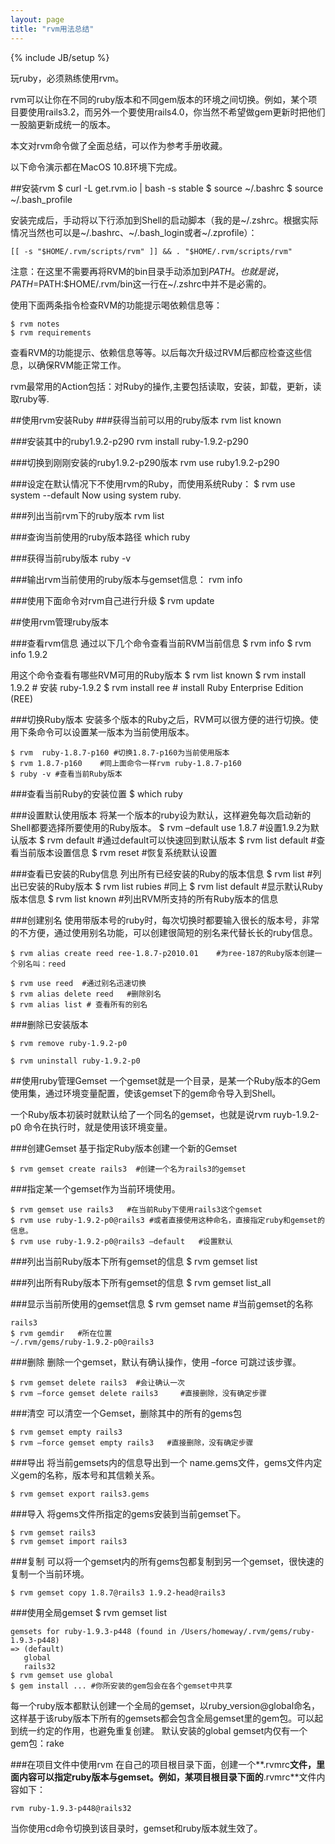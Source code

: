 ```yaml
---
layout: page
title: "rvm用法总结"
---
```

{% include JB/setup %}

玩ruby，必须熟练使用rvm。

rvm可以让你在不同的ruby版本和不同gem版本的环境之间切换。例如，某个项目要使用rails3.2，而另外一个要使用rails4.0，你当然不希望做gem更新时把他们一股脑更新成统一的版本。

本文对rvm命令做了全面总结，可以作为参考手册收藏。

以下命令演示都在MacOS 10.8环境下完成。

##安装rvm
    $ curl -L get.rvm.io | bash -s stable
    $ source ~/.bashrc
    $ source ~/.bash_profile

安装完成后，手动将以下行添加到Shell的启动脚本（我的是~/.zshrc。根据实际情况当然也可以是~/.bashrc、~/.bash_login或者~/.zprofile）：

    [[ -s "$HOME/.rvm/scripts/rvm" ]] && . "$HOME/.rvm/scripts/rvm"

注意：在这里不需要再将RVM的bin目录手动添加到$PATH。也就是说，PATH=$PATH:$HOME/.rvm/bin这一行在~/.zshrc中并不是必需的。

使用下面两条指令检查RVM的功能提示喝依赖信息等：

    $ rvm notes
    $ rvm requirements
查看RVM的功能提示、依赖信息等等。以后每次升级过RVM后都应检查这些信息，以确保RVM能正常工作。

rvm最常用的Action包括：对Ruby的操作,主要包括读取，安装，卸载，更新，读取ruby等.

##使用rvm安装Ruby
###获得当前可以用的ruby版本
    rvm list known

###安装其中的ruby1.9.2-p290
    rvm install ruby-1.9.2-p290

###切换到刚刚安装的ruby1.9.2-p290版本
    rvm use ruby1.9.2-p290

###设定在默认情况下不使用rvm的Ruby，而使用系统Ruby：
    $ rvm use system --default
    Now using system ruby.

###列出当前rvm下的ruby版本
    rvm list

###查询当前使用的ruby版本路径
    which ruby

###获得当前ruby版本
    ruby -v

###输出rvm当前使用的ruby版本与gemset信息：
    rvm info

###使用下面命令对rvm自己进行升级
    $ rvm update

##使用rvm管理ruby版本

###查看rvm信息
通过以下几个命令查看当前RVM当前信息
    $ rvm info
    $ rvm info 1.9.2

用这个命令查看有哪些RVM可用的Ruby版本
    $ rvm list known
    $ rvm install 1.9.2    # 安装 ruby-1.9.2
    $ rvm install ree   # install Ruby Enterprise Edition (REE)

###切换Ruby版本
安装多个版本的Ruby之后，RVM可以很方便的进行切换。使用下条命令可以设置某一版本为当前使用版本。

    $ rvm  ruby-1.8.7-p160 #切换1.8.7-p160为当前使用版本
    $ rvm 1.8.7-p160    #同上面命令一样rvm ruby-1.8.7-p160
    $ ruby -v #查看当前Ruby版本

###查看当前Ruby的安装位置
    $ which ruby

###设置默认使用版本
将某一个版本的ruby设为默认，这样避免每次启动新的Shell都要选择所要使用的Ruby版本。
    $ rvm –default use 1.8.7   #设置1.9.2为默认版本
    $ rvm default      #通过default可以快速回到默认版本
    $ rvm list default     #查看当前版本设置信息
    $ rvm reset     #恢复系统默认设置

###查看已安装的Ruby信息
列出所有已经安装的Ruby的版本信息
    $ rvm list      #列出已安装的Ruby版本
    $ rvm list rubies     #同上
    $ rvm list default    #显示默认Ruby版本信息
    $ rvm list known     #列出RVM所支持的所有Ruby版本的信息

###创建别名
使用带版本号的ruby时，每次切换时都要输入很长的版本号，非常的不方便，通过使用别名功能，可以创建很简短的别名来代替长长的ruby信息。

    $ rvm alias create reed ree-1.8.7-p2010.01    #为ree-187的Ruby版本创建一个别名叫：reed

    $ rvm use reed  #通过别名迅速切换
    $ rvm alias delete reed   #删除别名
    $ rvm alias list # 查看所有的别名

###删除已安装版本

    $ rvm remove ruby-1.9.2-p0

    $ rvm uninstall ruby-1.9.2-p0

##使用ruby管理Gemset
一个gemset就是一个目录，是某一个Ruby版本的Gem使用集，通过环境变量配置，使该gemset下的gem命令导入到Shell。

一个Ruby版本初装时就默认给了一个同名的gemset，也就是说rvm ruyb-1.9.2-p0 命令在执行时，就是使用该环境变量。

###创建Gemset
基于指定Ruby版本创建一个新的Gemset

    $ rvm gemset create rails3  #创建一个名为rails3的gemset
###指定某一个gemset作为当前环境使用。

    $ rvm gemset use rails3   #在当前Ruby下使用rails3这个gemset
    $ rvm use ruby-1.9.2-p0@rails3 #或者直接使用这种命名，直接指定ruby和gemset的信息。
    $ rvm use ruby-1.9.2-p0@rails3 –default   #设置默认

###列出当前Ruby版本下所有gemset的信息
    $ rvm gemset list

###列出所有Ruby版本下所有gemset的信息
    $ rvm gemset list_all

###显示当前所使用的gemset信息
    $ rvm gemset name     #当前gemset的名称

    rails3
    $ rvm gemdir   #所在位置
    ~/.rvm/gems/ruby-1.9.2-p0@rails3
###删除
删除一个gemset，默认有确认操作，使用 –force 可跳过该步骤。

    $ rvm gemset delete rails3  #会让确认一次
    $ rvm –force gemset delete rails3     #直接删除，没有确定步骤

###清空
可以清空一个Gemset，删除其中的所有的gems包

    $ rvm gemset empty rails3
    $ rvm –force gemset empty rails3   #直接删除，没有确定步骤

###导出
将当前gemsets内的信息导出到一个 name.gems文件，gems文件内定义gem的名称，版本号和其信赖关系。

    $ rvm gemset export rails3.gems

###导入
将gems文件所指定的gems安装到当前gemset下。

    $ rvm gemset rails3
    $ rvm gemset import rails3

###复制
可以将一个gemset内的所有gems包都复制到另一个gemset，很快速的复制一个当前环境。

    $ rvm gemset copy 1.8.7@rails3 1.9.2-head@rails3

###使用全局gemset
    $ rvm gemset list

    gemsets for ruby-1.9.3-p448 (found in /Users/homeway/.rvm/gems/ruby-1.9.3-p448)
    => (default)
       global
       rails32
    $ rvm gemset use global
    $ gem install ... #你所安装的gem包会在各个gemset中共享

每一个ruby版本都默认创建一个全局的gemset，以ruby_version@global命名，这样基于该ruby版本下所有的gemsets都会包含全局gemset里的gem包。可以起到统一约定的作用，也避免重复创建。
默认安装的global gemset内仅有一个gem包：rake

###在项目文件中使用rvm
在自己的项目根目录下面，创建一个**.rvmrc**文件，里面内容可以指定ruby版本与gemset。例如，某项目根目录下面的**.rvmrc**文件内容如下：

    rvm ruby-1.9.3-p448@rails32
当你使用cd命令切换到该目录时，gemset和ruby版本就生效了。
